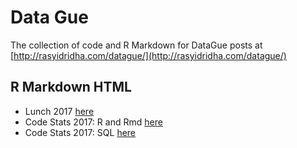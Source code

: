 # Data Gue
The collection of code and R Markdown for DataGue posts at [http://rasyidridha.com/datague/](http://rasyidridha.com/datague/)

## R Markdown HTML

- Lunch 2017 [here](http://rasyidridha.com/datague-rmd/lunch/lunch.html)
- Code Stats 2017: R and Rmd [here](http://rasyidridha.com/datague-rmd/work/code_eda.html)
- Code Stats 2017: SQL [here](http://rasyidridha.com/datague-rmd/work/query_eda.html)